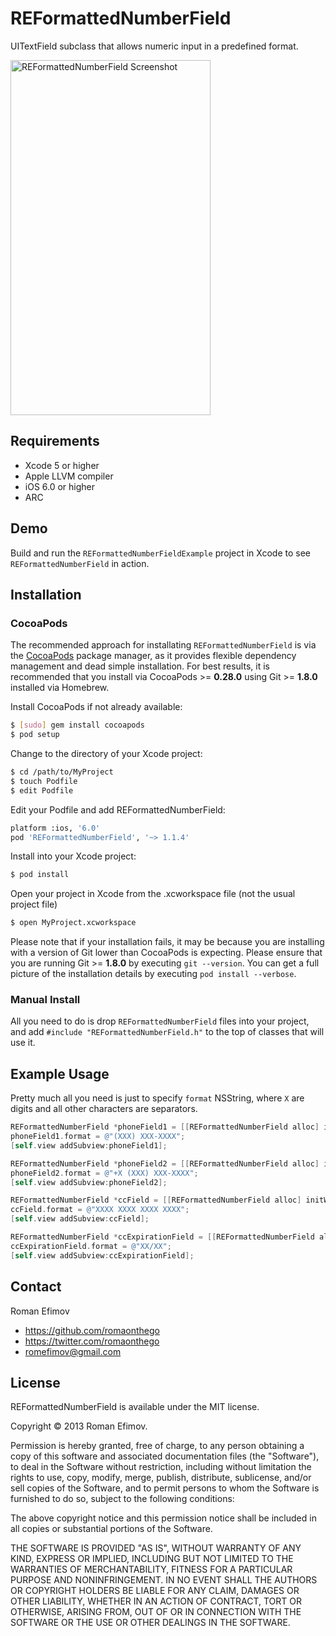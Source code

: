 # REFormattedNumberField

UITextField subclass that allows numeric input in a predefined format.

<img src="https://github.com/romaonthego/REFormattedNumberField/raw/master/Screenshot.png?3" alt="REFormattedNumberField Screenshot" width="320" height="568" />

## Requirements
* Xcode 5 or higher
* Apple LLVM compiler
* iOS 6.0 or higher
* ARC

## Demo

Build and run the `REFormattedNumberFieldExample` project in Xcode to see `REFormattedNumberField` in action.

## Installation

### CocoaPods

The recommended approach for installating `REFormattedNumberField` is via the [CocoaPods](http://cocoapods.org/) package manager, as it provides flexible dependency management and dead simple installation.
For best results, it is recommended that you install via CocoaPods >= **0.28.0** using Git >= **1.8.0** installed via Homebrew.

Install CocoaPods if not already available:

``` bash
$ [sudo] gem install cocoapods
$ pod setup
```

Change to the directory of your Xcode project:

``` bash
$ cd /path/to/MyProject
$ touch Podfile
$ edit Podfile
```

Edit your Podfile and add REFormattedNumberField:

``` bash
platform :ios, '6.0'
pod 'REFormattedNumberField', '~> 1.1.4'
```

Install into your Xcode project:

``` bash
$ pod install
```

Open your project in Xcode from the .xcworkspace file (not the usual project file)

``` bash
$ open MyProject.xcworkspace
```

Please note that if your installation fails, it may be because you are installing with a version of Git lower than CocoaPods is expecting. Please ensure that you are running Git >= **1.8.0** by executing `git --version`. You can get a full picture of the installation details by executing `pod install --verbose`.

### Manual Install

All you need to do is drop `REFormattedNumberField` files into your project, and add `#include "REFormattedNumberField.h"` to the top of classes that will use it.

## Example Usage

Pretty much all you need is just to specify `format` NSString, where `X` are digits and all other characters are separators.

``` objective-c
REFormattedNumberField *phoneField1 = [[REFormattedNumberField alloc] initWithFrame:CGRectMake(20, 20, 280, 30)];
phoneField1.format = @"(XXX) XXX-XXXX";
[self.view addSubview:phoneField1];

REFormattedNumberField *phoneField2 = [[REFormattedNumberField alloc] initWithFrame:CGRectMake(20, 80, 280, 30)];
phoneField2.format = @"+X (XXX) XXX-XXXX";
[self.view addSubview:phoneField2];

REFormattedNumberField *ccField = [[REFormattedNumberField alloc] initWithFrame:CGRectMake(20, 140, 280, 30)];
ccField.format = @"XXXX XXXX XXXX XXXX";
[self.view addSubview:ccField];

REFormattedNumberField *ccExpirationField = [[REFormattedNumberField alloc] initWithFrame:CGRectMake(20, 200, 280, 30)];
ccExpirationField.format = @"XX/XX";
[self.view addSubview:ccExpirationField];
```

## Contact

Roman Efimov

- https://github.com/romaonthego
- https://twitter.com/romaonthego
- romefimov@gmail.com

## License

REFormattedNumberField is available under the MIT license.

Copyright © 2013 Roman Efimov.

Permission is hereby granted, free of charge, to any person obtaining a copy of this software and associated documentation files (the "Software"), to deal in the Software without restriction, including without limitation the rights to use, copy, modify, merge, publish, distribute, sublicense, and/or sell copies of the Software, and to permit persons to whom the Software is furnished to do so, subject to the following conditions:

The above copyright notice and this permission notice shall be included in all copies or substantial portions of the Software.

THE SOFTWARE IS PROVIDED "AS IS", WITHOUT WARRANTY OF ANY KIND, EXPRESS OR IMPLIED, INCLUDING BUT NOT LIMITED TO THE WARRANTIES OF MERCHANTABILITY, FITNESS FOR A PARTICULAR PURPOSE AND NONINFRINGEMENT. IN NO EVENT SHALL THE AUTHORS OR COPYRIGHT HOLDERS BE LIABLE FOR ANY CLAIM, DAMAGES OR OTHER LIABILITY, WHETHER IN AN ACTION OF CONTRACT, TORT OR OTHERWISE, ARISING FROM, OUT OF OR IN CONNECTION WITH THE SOFTWARE OR THE USE OR OTHER DEALINGS IN THE SOFTWARE.
